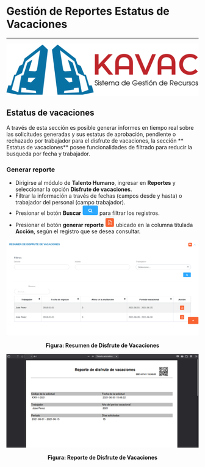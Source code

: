 # Gestión de Reportes Estatus de Vacaciones 
*******************************************

![Screenshot](../img/logokavac.png#imagen)

## Estatus de vacaciones

A través de esta sección es posible generar informes en tiempo real sobre las solicitudes generadas y sus estatus de aprobación, pendiente o rechazado por trabajador para el disfrute de vacaciones, la sección ** Estatus de vacaciones** posee funcionalidades de filtrado para reducir la busqueda por fecha y trabajador. 

### Generar reporte

-   Dirigirse al módulo de **Talento Humano**, ingresar en **Reportes** y seleccionar la opción **Disfrute de vacaciones**.
-   Filtrar la información a través de fechas (campos desde y hasta) o trabajador del personal (campo trabajador).  
-   Presionar el botón **Buscar** ![Screenshot](../img/search.png#imagen) para filtrar los registros.
-   Presionar el botón **generar reporte** ![Screenshot](../img/download.png#imagen) ubicado en la columna titulada **Acción**, según el registro que se desea consultar. 


![Screenshot](../img/image66.png)<div style="text-align: center;font-weight: bold">Figura: Resumen de Disfrute de Vacaciones</div> 

![Screenshot](../img/image67.png)<div style="text-align: center;font-weight: bold">Figura: Reporte de Disfrute de Vacaciones</div> 
